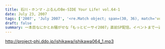 ```yaml
---
title: 石川・ホンマ・ぶるんのBe-SIDE Your Life! vol.64-1
date: July 23, 2007
tags: ['2007', 'July 2007', '<re.Match object; span=(30, 36), match='vol.64'>']
draft: false
summary: 一本目なにかとお騒がせな「もっとビーサイ2007」直前SP配信。イベントまで一週間をガッチリと切りましたビーサイメンバー！緊張？しているのかと思いきや・・・案外いつも通りの集まり具合。次週配信はつまりそのリポートっていうことです。さてさてどんなことになるのやら。梅雨も明けていますかな？？NAMAE
---
```


http://project-phi.ddo.jp/ishikawa/ishikawa064_1.mp3
